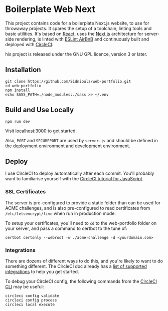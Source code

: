 # Boilerplate Web Next

This project contains code for a boilerplate Next.js website, to use for throwaway projects. It spares the setup of a toolchain, linting tools and basic utilities. It's based on [React](https://reactjs.org/), uses the [Next.js](https://nextjs.org/) architecture for server-side rendering, is linted with [ESLint AirBnB](https://www.npmjs.com/package/eslint-config-airbnb) and continuously built and deployed with [CircleCI](https://circleci.com).

 his project is released under the GNU GPL licence, version 3 or later.


## Installation

```
git clone https://github.com/Sidnioulz/web-portfolio.git
cd web-portfolio
npm install
echo SASS_PATH=./node_modules:./sass >> ~/.env
```

## Build and Use Locally

```
npm run dev
```

Visit [localhost:3000](localhost:3000) to get started.

Also, `PORT` and `SECUREPORT` are used by `server.js` and should be defined in the deployment environment and development environment.


## Deploy

I use CircleCI to deploy automatically after each commit. You'll probably want to familiarise yourself with the [CircleCI tutorial for JavaScript](https://circleci.com/docs/2.0/language-javascript/).

### SSL Certificates
The server is pre-configured to provide a static folder than can be used for ACME challenges, and is also pre-configured to read certificates from `/etc/letsencrypt/live` when run in production mode.

To setup your certificates, you'll need to `cd` to the web-portfolio folder on your server, and pass a command to certbot to the tune of:
```
certbot certonly --webroot -w ./acme-challenge -d <yourdomain.com>
```

### Integrations

There are dozens of different ways to do this, and you're likely to want to do something different. The CircleCI doc already has a [list of supported integrations](https://circleci.com/docs/2.0/deployment-integrations/) to help you get started.

To debug your CircleCI config, the following commands from the [CircleCI CLI](https://circleci.com/docs/2.0/local-cli/) may be useful:

```
circleci config validate
circleci config process
circleci local execute
```
